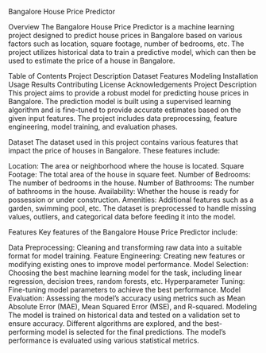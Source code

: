 Bangalore House Price Predictor



Overview
The Bangalore House Price Predictor is a machine learning project designed to predict house prices in Bangalore based on various factors such as location, square footage, number of bedrooms, etc. The project utilizes historical data to train a predictive model, which can then be used to estimate the price of a house in Bangalore.

Table of Contents
Project Description
Dataset
Features
Modeling
Installation
Usage
Results
Contributing
License
Acknowledgements
Project Description
This project aims to provide a robust model for predicting house prices in Bangalore. The prediction model is built using a supervised learning algorithm and is fine-tuned to provide accurate estimates based on the given input features. The project includes data preprocessing, feature engineering, model training, and evaluation phases.

Dataset
The dataset used in this project contains various features that impact the price of houses in Bangalore. These features include:

Location: The area or neighborhood where the house is located.
Square Footage: The total area of the house in square feet.
Number of Bedrooms: The number of bedrooms in the house.
Number of Bathrooms: The number of bathrooms in the house.
Availability: Whether the house is ready for possession or under construction.
Amenities: Additional features such as a garden, swimming pool, etc.
The dataset is preprocessed to handle missing values, outliers, and categorical data before feeding it into the model.

Features
Key features of the Bangalore House Price Predictor include:

Data Preprocessing: Cleaning and transforming raw data into a suitable format for model training.
Feature Engineering: Creating new features or modifying existing ones to improve model performance.
Model Selection: Choosing the best machine learning model for the task, including linear regression, decision trees, random forests, etc.
Hyperparameter Tuning: Fine-tuning model parameters to achieve the best performance.
Model Evaluation: Assessing the model’s accuracy using metrics such as Mean Absolute Error (MAE), Mean Squared Error (MSE), and R-squared.
Modeling
The model is trained on historical data and tested on a validation set to ensure accuracy. Different algorithms are explored, and the best-performing model is selected for the final predictions. The model’s performance is evaluated using various statistical metrics.
